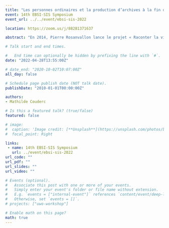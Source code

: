 ```yaml
---
title: "Les personnes ordinaires et la production d’archives à la fin du XIXe siècle et au XXe siècle. L’archivage de sources particulières dans le département français de la Haute-Garonne"
event: 14th EBSI-SIS Symposium
event_url: ../../event/ebsi-sis-2022

location: https://zoom.us/j/88281371637

abstract: "En 2014, Pierre Rosanvallon lance le projet « Raconter la vie », pour donner à entendre les vies ordinaires, celles des invisibles, et leurs expériences vécues. Ces personnes, rouages indispensables dans la société, ne se distinguent pas véritablement. Elles n’appartiennent pas à un milieu favorisé, exercent des professions modestes. En somme, elles sont inconnues, mènent en apparence une vie simple. Or, certaines d’entre elles écrivent. Ce mémoire porte ainsi sur l’étude de ces productions « par en bas » et de leur archivage, qui permet notamment d’appréhender des moments singuliers de leur biographie, et de les replacer dans un contexte plus large. De ce fait, il intègre une réflexion sur les écrits ordinaires, tels que des listes de courses, des factures, ou des cahiers scolaires, par exemple, sur les écrits du for privé, et plus largement sur les documents personnels. Comment des documents personnels produits par des personnes ordinaires accèdent-ils au statut d’archives privées ? Comment sont-ils considérés par les chercheurs et le public ? Quels processus d’archivage sont mis en œuvre ? Je m’appuie plus particulièrement sur l’analyse comparative des politiques de collecte et de traitement des archives produites par des personnes ordinaires dans des services d’archives et de bibliothèques et dans une association d’histoire locale en Haute-Garonne, un département situé au sud- ouest de la France. La réalisation d’une enquête orale et la consultation de fonds d’archives sont privilégiées, dans l’objectif d’établir une synthèse représentative des sources produites par des personnes ordinaires à une échelle réduite."

# Talk start and end times.

#   End time can optionally be hidden by prefixing the line with `#`.
date: "2022-04-28T13:55:00Z"

# date_end: "2020-10-02T10:07:00Z"
all_day: false

# Schedule page publish date (NOT talk date).
publishDate: "2010-01-01T00:00:00Z"

authors:
- Mathilde Couderc 

# Is this a featured talk? (true/false)
featured: false

# image:
#  caption: 'Image credit: [**Unsplash**](https://unsplash.com/photos/bzdhc5b3Bxs)'
#  focal_point: Right

links:
 - name: 14th EBSI-SIS Symposium
   url: ../event/ebsi-sis-2022
url_code: ""
url_pdf: ""
url_slides: ""
url_video: ""

# Events (optional).
#   Associate this post with one or more of your events.
#   Simply enter your event's folder or file name without extension.
#   E.g. `events = ["internal-event"]` references `content/event/deep-learning/index.md`.
#   Otherwise, set `events = []`.
# projects: ["uwo-workshop"]

# Enable math on this page?
math: true
---
```

